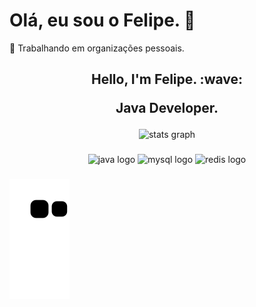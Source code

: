 # Olá, eu sou o Felipe. 👋

💼 Trabalhando em organizações pessoais.

<h2 align="center">Hello, I'm Felipe. :wave:
  <p>Java Developer.</p>
</h2>

<div align="center">
  <img src="https://github-readme-stats.vercel.app/api?hide_title=false&hide_rank=false&show_icons=true&include_all_commits=true&count_private=true&disable_animations=false&theme=radical&locale=en&hide_border=true&username=felipecostadev" height="150" alt="stats graph"  />
</div>

###

<div align="center">
  <img src="https://cdn.jsdelivr.net/gh/devicons/devicon/icons/java/java-original.svg" height="30" width="42" alt="java logo"  />
  <img src="https://cdn.jsdelivr.net/gh/devicons/devicon/icons/mysql/mysql-original.svg" height="30" width="40" alt="mysql logo"  />
  <img src="https://cdn.jsdelivr.net/gh/devicons/devicon/icons/redis/redis-original.svg" height="30" width="42" alt="redis logo"  />
</div>

###

<img src="https://github.com/Yuhtin/Yuhtin/blob/output/github-contribution-grid-snake.svg" alt="commit-snake">
